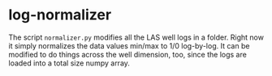 # log-normalizer

The script `normalizer.py` modifies all the LAS well logs in a folder. Right now it simply normalizes the data values min/max to 1/0 log-by-log. It can be modified to do things across the well dimension, too, since the logs are loaded into a total size numpy array.
